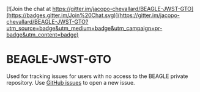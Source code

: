 [![Join the chat at https://gitter.im/jacopo-chevallard/BEAGLE-JWST-GTO](https://badges.gitter.im/Join%20Chat.svg)](https://gitter.im/jacopo-chevallard/BEAGLE-JWST-GTO?utm_source=badge&utm_medium=badge&utm_campaign=pr-badge&utm_content=badge)

# BEAGLE-JWST-GTO

Used for tracking issues for users with no access to the BEAGLE private repository. Use [GitHub issues](https://github.com/jacopo-chevallard/BEAGLE-JWST-GTO/issues) to open a new issue. 
